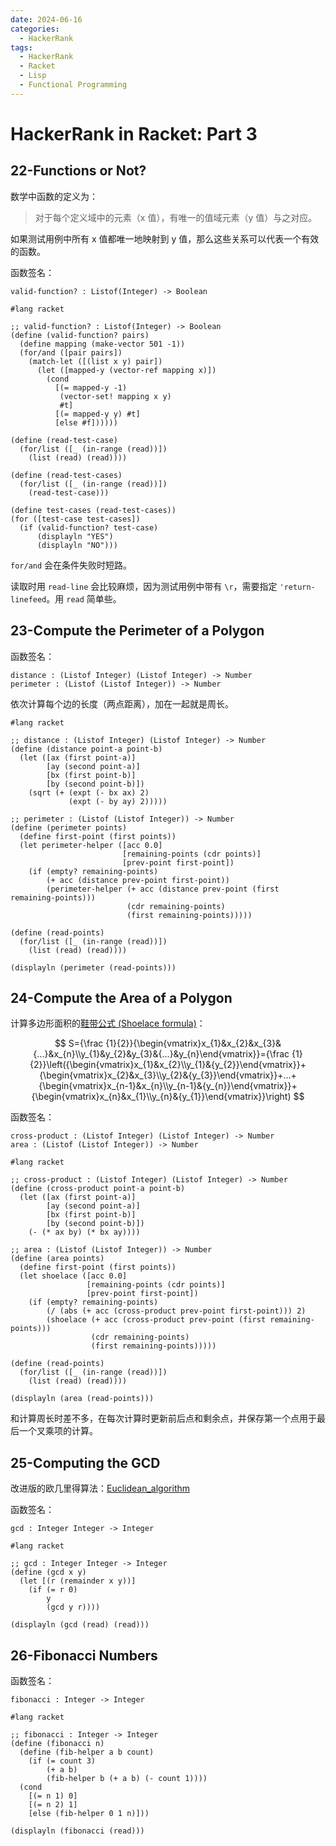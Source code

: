 ```yaml
---
date: 2024-06-16
categories:
  - HackerRank
tags:
  - HackerRank
  - Racket
  - Lisp
  - Functional Programming
---
```


# HackerRank in Racket: Part 3

<!-- more -->

## 22-Functions or Not?

数学中函数的定义为：

> 对于每个定义域中的元素（x 值），有唯一的值域元素（y 值）与之对应。

如果测试用例中所有 x 值都唯一地映射到 y 值，那么这些关系可以代表一个有效的函数。

函数签名：

```racket
valid-function? : Listof(Integer) -> Boolean
```

```racket title="solution"
#lang racket

;; valid-function? : Listof(Integer) -> Boolean
(define (valid-function? pairs)
  (define mapping (make-vector 501 -1))
  (for/and ([pair pairs])
    (match-let ([(list x y) pair])
      (let ([mapped-y (vector-ref mapping x)])
        (cond
          [(= mapped-y -1)
           (vector-set! mapping x y)
           #t]
          [(= mapped-y y) #t]
          [else #f])))))

(define (read-test-case)
  (for/list ([_ (in-range (read))])
    (list (read) (read))))

(define (read-test-cases)
  (for/list ([_ (in-range (read))])
    (read-test-case)))

(define test-cases (read-test-cases))
(for ([test-case test-cases])
  (if (valid-function? test-case)
      (displayln "YES")
      (displayln "NO")))
```

`for/and` 会在条件失败时短路。

读取时用 `read-line` 会比较麻烦，因为测试用例中带有 `\r`，需要指定 `'return-linefeed`。用 `read` 简单些。

## 23-Compute the Perimeter of a Polygon

函数签名：

```racket
distance : (Listof Integer) (Listof Integer) -> Number
perimeter : (Listof (Listof Integer)) -> Number
```

依次计算每个边的长度（两点距离），加在一起就是周长。

```racket title="solution"
#lang racket

;; distance : (Listof Integer) (Listof Integer) -> Number
(define (distance point-a point-b)
  (let ([ax (first point-a)]
        [ay (second point-a)]
        [bx (first point-b)]
        [by (second point-b)])
    (sqrt (+ (expt (- bx ax) 2)
             (expt (- by ay) 2)))))

;; perimeter : (Listof (Listof Integer)) -> Number
(define (perimeter points)
  (define first-point (first points))
  (let perimeter-helper ([acc 0.0]
                         [remaining-points (cdr points)]
                         [prev-point first-point])
    (if (empty? remaining-points)
        (+ acc (distance prev-point first-point))
        (perimeter-helper (+ acc (distance prev-point (first remaining-points)))
                          (cdr remaining-points)
                          (first remaining-points)))))

(define (read-points)
  (for/list ([_ (in-range (read))])
    (list (read) (read))))

(displayln (perimeter (read-points)))
```

## 24-Compute the Area of a Polygon

计算多边形面积的[鞋带公式 (Shoelace formula)](https://en.wikipedia.org/wiki/Shoelace_formula)：

$$
S={\frac {1}{2}}{\begin{vmatrix}x_{1}&x_{2}&x_{3}&{...}&x_{n}\\y_{1}&y_{2}&y_{3}&{...}&y_{n}\end{vmatrix}}={\frac {1}{2}}\left({\begin{vmatrix}x_{1}&x_{2}\\y_{1}&{y_{2}}\end{vmatrix}}+{\begin{vmatrix}x_{2}&x_{3}\\y_{2}&{y_{3}}\end{vmatrix}}+...+{\begin{vmatrix}x_{n-1}&x_{n}\\y_{n-1}&{y_{n}}\end{vmatrix}}+{\begin{vmatrix}x_{n}&x_{1}\\y_{n}&{y_{1}}\end{vmatrix}}\right)
$$

函数签名：

```racket
cross-product : (Listof Integer) (Listof Integer) -> Number
area : (Listof (Listof Integer)) -> Number
```

```racket title="solution"
#lang racket

;; cross-product : (Listof Integer) (Listof Integer) -> Number
(define (cross-product point-a point-b)
  (let ([ax (first point-a)]
        [ay (second point-a)]
        [bx (first point-b)]
        [by (second point-b)])
    (- (* ax by) (* bx ay))))

;; area : (Listof (Listof Integer)) -> Number
(define (area points)
  (define first-point (first points))
  (let shoelace ([acc 0.0]
                 [remaining-points (cdr points)]
                 [prev-point first-point])
    (if (empty? remaining-points)
        (/ (abs (+ acc (cross-product prev-point first-point))) 2)
        (shoelace (+ acc (cross-product prev-point (first remaining-points)))
                  (cdr remaining-points)
                  (first remaining-points)))))

(define (read-points)
  (for/list ([_ (in-range (read))])
    (list (read) (read))))

(displayln (area (read-points)))
```

和计算周长时差不多，在每次计算时更新前后点和剩余点，并保存第一个点用于最后一个叉乘项的计算。

## 25-Computing the GCD

改进版的欧几里得算法：[Euclidean_algorithm](https://en.wikipedia.org/wiki/Greatest_common_divisor?oldformat=true#Euclidean_algorithm)

函数签名：

```racket
gcd : Integer Integer -> Integer
```

```racket title="solution"
#lang racket

;; gcd : Integer Integer -> Integer
(define (gcd x y)
  (let [(r (remainder x y))]
    (if (= r 0)
        y
        (gcd y r))))

(displayln (gcd (read) (read)))
```

## 26-Fibonacci Numbers

函数签名：

```racket
fibonacci : Integer -> Integer
```

```racket title="solution"
#lang racket

;; fibonacci : Integer -> Integer
(define (fibonacci n)
  (define (fib-helper a b count)
    (if (= count 3)
        (+ a b)
        (fib-helper b (+ a b) (- count 1))))
  (cond
    [(= n 1) 0]
    [(= n 2) 1]
    [else (fib-helper 0 1 n)]))

(displayln (fibonacci (read)))
```
